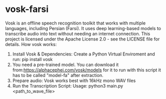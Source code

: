 # vosk-farsi
Vosk is an offline speech recognition toolkit that works with multiple languages, including Persian (Farsi). It uses deep learning-based models to transcribe audio into text without needing an internet connection.
This project is licensed under the Apache License 2.0 - see the LICENSE file for details.
How vosk works:
1. Install Vosk & Dependencies:
    Create a Python Virtual Enviroment and run: pip install vosk
2. You need a pre-trained model.
    You can download it from:https://alphacephei.com/vosk/models
    for it to run with this script it has to be called "model-fa" after extraction.
3. Prepare audio: 
    Vosk works best with 16kHz mono WAV files
4. Run the Transcription Script:
    Usage: python3 main.py <path_to_wave_file>